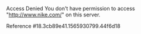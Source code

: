 Access Denied You don't have permission to access "http://www.nike.com/" on this server.

Reference #18.3cb89e41.1565930799.44f6d18